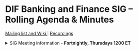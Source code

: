 # DIF Banking and Finance SIG – Rolling Agenda & Minutes

[Mailing list and Wiki ](https://lists.identity.foundation/g/bankingandfinance-sig) | [Recordings](https://docs.google.com/spreadsheets/d/1wgccmMvIImx30qVE9GhRKWWv3vmL2ZyUauuKx3IfRmA/edit#gid=111226877)

<details>
<summary> SIG Meeting information - <b>Fortnightly, Thursdays 1200 ET</b></summary>

- These are non IPR calls
- Time: Every second Thursday, 12:00-13:00 ET
- [Zoom room](https://us02web.zoom.us/j/83349392199?pwd=VEM0THkrTlF5bmZtVThHVGJLOWR5QT09), Meeting ID: 833 4939 2199,
Passcode: 801211
</details>
